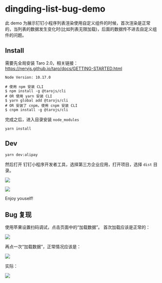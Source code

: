 # dingding-list-bug-demo

此 demo 为展示钉钉小程序列表渲染使用自定义组件的时候，首次渲染是正常的，当列表的数据发生变化时(比如列表无限加载)，后面的数据传不进去自定义组件的问题。

## Install

需要先全局安装 Taro 2.0，相关链接：https://nervjs.github.io/taro/docs/GETTING-STARTED.html

`Node Version: 10.17.0`

```
# 使用 npm 安装 CLI
$ npm install -g @tarojs/cli
# OR 使用 yarn 安装 CLI
$ yarn global add @tarojs/cli
# OR 安装了 cnpm，使用 cnpm 安装 CLI
$ cnpm install -g @tarojs/cli
```

完成之后，进入目录安装 `node_modules`

```
yarn install
```

## Dev

```
yarn dev:alipay
```

然后打开 钉钉小程序开发者工具，选择第三方企业应用，打开项目，选择 `dist` 目录。

![](https://store-g1.seewo.com/9f652def60fa427980c6f01149163a7c)

![](https://store-g1.seewo.com/4c22e7d23746420ba5e5f71354fc91fd)

Enjoy youself!

## Bug 复现

使用苹果设置扫码调试，点击页面中的“加载数据”。 首次加载应该是正常的：

![](https://store-g1.seewo.com/89532b73dc784129b3db0a3fe2f59b11)

再点一次“加载数据”，正常情况应该是：

![](https://store-g1.seewo.com/e99b683de1dc425385f0027c65cf9721)

实际：

![](https://store-g1.seewo.com/dc4ab0b7bb44400987ffd8456c1817f3)
